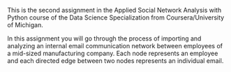 This is the second assignment in the Applied Social Network Analysis with Python course of the Data Science Specialization from 
Coursera/University of Michigan. 
	
In this assignment you will go through the process of importing and analyzing an internal email communication network between
employees of a mid-sized manufacturing company. Each node represents an employee and each directed edge between two nodes 
represents an individual email. 
